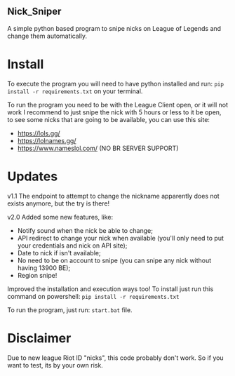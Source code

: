 ## Nick_Sniper
A simple python based program to snipe nicks on League of Legends and change them automatically.

# Install
To execute the program you will need to have python installed and run:
`pip install -r requirements.txt`
on your terminal.

To run the program you need to be with the League Client open, or it will not work
I recommend to just snipe the nick with 5 hours or less to it be open, to see some nicks that are
going to be available, you can use this site:
- https://lols.gg/
- https://lolnames.gg/
- https://www.nameslol.com/ (NO BR SERVER SUPPORT)

# Updates
v1.1
The endpoint to attempt to change the nickname apparently does not exists anymore, but the try is there!

v2.0
Added some new features, like:
- Notify sound when the nick be able to change;
- API redirect to change your nick when available (you'll only need to put your credentials and nick on API site);
- Date to nick if isn't available;
- No need to be on account to snipe (you can snipe any nick without having 13900 BE);
- Region snipe!

Improved the installation and execution ways too!
To install just run this command on powershell:
 `pip install -r requirements.txt`

To run the program, just run:
`start.bat` file.


# Disclaimer
Due to new league Riot ID "nicks", this code probably don't work. So if you want to test, its by your own risk.
